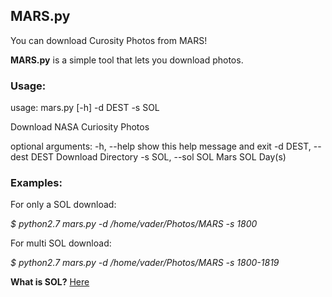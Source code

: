 ## MARS.py

You can download Curosity Photos from MARS! 

**MARS.py** is a simple tool that lets you download photos.

### Usage:

usage: mars.py [-h] -d DEST -s SOL

Download NASA Curiosity Photos

optional arguments:
  -h, --help            show this help message and exit
  -d DEST, --dest DEST  Download Directory
  -s SOL, --sol SOL     Mars SOL Day(s)

### Examples:

For only a SOL download:

*$ python2.7 mars.py -d /home/vader/Photos/MARS -s 1800* 

For multi SOL download:

*$ python2.7 mars.py -d /home/vader/Photos/MARS -s 1800-1819*

**What is SOL?** 
[Here](https://www.giss.nasa.gov/tools/mars24/help/notes.html)